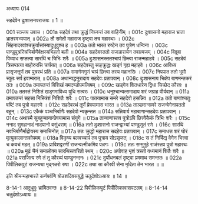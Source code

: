 अध्यायः 014

सहदेवेन दुःशासनपराजयः ॥ 1 ॥

001	सञ्जय उवाच ।
001a	सहदेवं तथा क्रुद्धं निघ्नन्तं तव वाहिनीम् ।
001c	दुःशासनो महाराज भ्राता भ्रातरमभ्ययात् ॥
002a	तौ समेतौ महाराज दृष्ट्वा तत्र महारथाः ।
002c	सिंहनादरवांश्चक्रुर्वासांस्यादुधुवुश्च ह ॥
003a	ततो भारत रुष्टेन तव पुत्रेण धन्विना ।
003c	पाण्डुपुत्रस्त्रिभिर्बाणैर्वक्षस्यभिहतो बली ॥
004a	सहदेवस्ततो राजन्नाराचेन तवात्मजम् ।
004c	विद्व्वा विव्याध सप्तत्या सारथिं च त्रिभिः शरैः ॥
005a	दुःशासनस्ततश्चापं छित्त्वा राजन्महाहवे ।
005c	सहदेवं त्रिसप्तत्या बाहोरुरसि चार्पयत् ॥
006a	सहदेवस्तु सङ्क्रुद्धः खड्गं गृह्य महाहवे ।
006c	आविध्य प्रासृजत्तूर्णं तव पुत्ररथं प्रति ॥
007a	समार्गणगुणं चापं छित्त्वा तस्य महानसिः ।
007c	निपपात ततो भूमौ च्युतः सर्प इवाम्बरात् ॥
008a	अथान्यद्धनुरादाय सहदेवः प्रतापवान् ।
008c	दुःशासनाय चिक्षेप बाणमन्तकरं ततः ॥
009a	तमापतन्तं विशिखं यमदण्डोपमत्विषम् ।
009c	खड्गेन शितधारेण द्विधा चिच्छेद कौरवः ॥
010a	ततस्तं निशितं खड्गमाविध्य युधि सत्वरः ।
010c	धनुश्चान्यत्समादाय शरं जग्राह वीर्यवान् ॥
011a	तमापतन्तं सहसा निस्त्रिंशं निशितैः शरैः ।
011c	पातयामास समरे सहदेवो हसन्निव ॥
012a	ततो बाणांश्चतुः षष्टिं तव पुत्रो महारणे ।
012c	सहदेवरथं तूर्णं प्रेषयामास भारत ॥
013a	ताञ्छरान्समरे राजन्वेगेनापततो बहून् ।
013c	एकैकं पञ्चभिर्बाणैः सहदेवो न्यकृन्तत ॥
014a	सन्निवार्य महाबाणान्सहदेवः प्रतापवान् ।
014c	अथास्मै सुबहून्बाणान्प्रेषयामास संयुगे ॥
015a	तान्बाणांस्तव पुत्रोऽपि छित्त्वैकैकं त्रिभिः शरैः ।
015c	ननाद सुमहानादं नादयानो वसुंधराम् ॥
016a	ततो दुःशासनो राजन्द्वाभ्यां पाण्डुसुतं रणे ।
016c	सारथिं नवभिर्बाणैर्माद्रोयस्य समाचिनोत् ॥
017a	ततः क्रुद्धो महाराज सदहेवः प्रतापवान् ।
017c	समाधत्त शरं घोरं मृत्युकालान्तकोपमम् ॥
018a	विकृष्य बलवच्चापं तव पुत्राय सोऽसृजत् ।
018c	स तं निर्भिद्य वेगेन भित्त्वा च कवचं महत् ॥
019a	प्राविशद्वरणीं राजन्वल्मीकमिव पन्नगः ।
019c	ततः सम्मुमुहे राजंस्तव पुत्रो महारथः ॥
020a	मूढं चैनं समालोक्य सारथिस्त्वरितो रथम् ।
020c	अपोवाह भृशं त्रस्तो वध्यमानं शितैः शरैः ॥
021a	पराजित्य रणे तं तु कौरव्यं पाण्डुनन्दनः ।
021c	दुर्योधनबलं दृष्ट्वा प्रममाथ समन्ततः ॥
022a	पिपीलिकपुटं राजन्यथा मृद्गन्नरो रुषा ।
022c	तथा सा कौरवी सेना मृदिता तेन भारत ॥ ॥

इति श्रीमन्महाभारते कर्णपर्वणि षोडशदिवसयुद्धे चतुर्दशोऽध्यायः ॥ 14 ॥

8-14-1 आदुधुवुः भ्रामितवन्तः ॥ 8-14-22 पिपीलिकपुटं पिपीलिकावासपटलम् ॥ 8-14-14 चतुर्दशोऽध्यायः ॥
